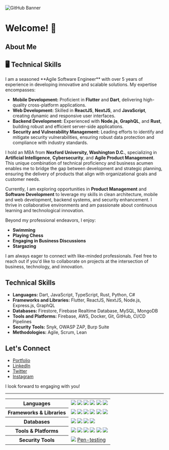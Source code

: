 ![GitHub Banner](https://user-images.githubusercontent.com/34579300/177561041-5232ce3c-8ead-41c9-a097-531b8fae402a.PNG)

# Welcome! 👋

## About Me

## 🖥️ Technical Skills

<table style="width:100%">
  <tr>
    <th>Languages</th>
    <td>
      <a href="#"><img src="https://img.shields.io/badge/-Dart-0175C2?logo=dart&logoColor=white" /></a>
      <a href="#"><img src="https://img.shields.io/badge/-JavaScript-F7DF1E?logo=javascript&logoColor=black" /></a>
      <a href="#"><img src="https://img.shields.io/badge/-TypeScript-007ACC?logo=typescript&logoColor=white" /></a>
      <a href="#"><img src="https://img.shields.io/badge/-Rust-000000?logo=rust&logoColor=white" /></a>
      <a href="#"><img src="https://img.shields.io/badge/-Python-3776AB?logo=python&logoColor=white" /></a>
      <a href="#"><img src="https://img.shields.io/badge/-C%23-239120?logo=c-sharp&logoColor=white" /></a>
    </td>
  </tr>
  <tr>
    <th>Frameworks & Libraries</th>
    <td>
      <a href="#"><img src="https://img.shields.io/badge/-Flutter-02569B?logo=flutter&logoColor=white" /></a>
      <a href="#"><img src="https://img.shields.io/badge/-React-61DAFB?logo=react&logoColor=black" /></a>
      <a href="#"><img src="https://img.shields.io/badge/-Next.js-000000?logo=next-dot-js&logoColor=white" /></a>
      <a href="#"><img src="https://img.shields.io/badge/-Node.js-339933?logo=node-dot-js&logoColor=white" /></a>
      <a href="#"><img src="https://img.shields.io/badge/-Express.js-000000?logo=express&logoColor=white" /></a>
      <a href="#"><img src="https://img.shields.io/badge/-GraphQL-E10098?logo=graphql&logoColor=white" /></a>
    </td>
  </tr>
  <tr>
    <th>Databases</th>
    <td>
      <a href="#"><img src="https://img.shields.io/badge/-Firestore-FFCA28?logo=firebase&logoColor=black" /></a>
      <a href="#"><img src="https://img.shields.io/badge/-Firebase%20Realtime%20Database-FFCA28?logo=firebase&logoColor=black" /></a>
      <a href="#"><img src="https://img.shields.io/badge/-MySQL-4479A1?logo=mysql&logoColor=white" /></a>
      <a href="#"><img src="https://img.shields.io/badge/-MongoDB-47A248?logo=mongodb&logoColor=white" /></a>
    </td>
  </tr>
  <tr>
    <th>Tools & Platforms</th>
    <td>
      <a href="#"><img src="https://img.shields.io/badge/-Firebase-FFCA28?logo=firebase&logoColor=black" /></a>
      <a href="#"><img src="https://img.shields.io/badge/-AWS-232F3E?logo=amazon-aws&logoColor=white" /></a>
      <a href="#"><img src="https://img.shields.io/badge/-Docker-2496ED?logo=docker&logoColor=white" /></a>
      <a href="#"><img src="https://img.shields.io/badge/-Git-F05032?logo=git&logoColor=white" /></a>
      <a href="#"><img src="https://img.shields.io/badge/-GitHub-181717?logo=github&logoColor=white" /></a>
      <a href="#"><img src="https://img.shields.io/badge/-CI%2FCD%20Pipelines-000000?logo=github-actions&logoColor=white" /></a>
    </td>
  </tr>
  <tr>
    <th>Security Tools</th>
    <td>
      <a href="#"><img src="https://img.shields.io/badge/-Snyk-4C4A73?logo=snyk&logoColor=white" /></a>
      <a href="#">Pen-testing<img src="" /></a> 
    </td>
  </tr>
I am a seasoned **Agile Software Engineer** with over 5 years of experience in developing innovative and scalable solutions. My expertise encompasses:

- **Mobile Development:** Proficient in **Flutter** and **Dart**, delivering high-quality cross-platform applications.
- **Web Development:** Skilled in **ReactJS**, **NextJS**, and **JavaScript**, creating dynamic and responsive user interfaces.
- **Backend Development:** Experienced with **Node.js**, **GraphQL**, and **Rust**, building robust and efficient server-side applications.
- **Security and Vulnerability Management:** Leading efforts to identify and mitigate security vulnerabilities, ensuring robust data protection and compliance with industry standards.

I hold an MBA from **Nexford University, Washington D.C.**, specializing in **Artificial Intelligence**, **Cybersecurity**, and **Agile Product Management**. This unique combination of technical proficiency and business acumen enables me to bridge the gap between development and strategic planning, ensuring the delivery of products that align with organizational goals and customer needs.

Currently, I am exploring opportunities in **Product Management** and **Software Development** to leverage my skills in clean architecture, mobile and web development, backend systems, and security enhancement. I thrive in collaborative environments and am passionate about continuous learning and technological innovation.

Beyond my professional endeavors, I enjoy:

- **Swimming**
- **Playing Chess**
- **Engaging in Business Discussions**
- **Stargazing**

I am always eager to connect with like-minded professionals. Feel free to reach out if you'd like to collaborate on projects at the intersection of business, technology, and innovation.

## Technical Skills

- **Languages:** Dart, JavaScript, TypeScript, Rust, Python, C#
- **Frameworks and Libraries:** Flutter, ReactJS, NextJS, Node.js, Express.js, GraphQL
- **Databases:** Firestore, Firebase Realtime Database, MySQL, MongoDB
- **Tools and Platforms:** Firebase, AWS, Docker, Git, GitHub, CI/CD Pipelines
- **Security Tools:** Snyk, OWASP ZAP, Burp Suite
- **Methodologies:** Agile, Scrum, Lean

## Let's Connect

- [Portfolio](https://godfreylebo.vercel.app/)
- [LinkedIn](https://www.linkedin.com/in/godfreylebo/)
- [Twitter](https://twitter.com/emorilebo)
- [Instagram](https://instagram.com/godfreyemorilebo)

I look forward to engaging with you!

---

 
